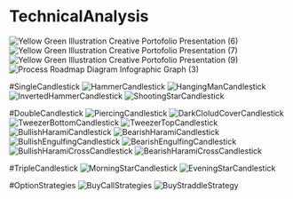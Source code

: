 # TechnicalAnalysis
![Yellow Green Illustration Creative Portofolio Presentation  (6)](https://github.com/ritesh143kr/TechnicalAnalysis/assets/127919799/4da38ca6-cfc4-4ba2-a7ff-ec6461be0f01)
![Yellow Green Illustration Creative Portofolio Presentation  (7)](https://github.com/ritesh143kr/TechnicalAnalysis/assets/127919799/83d306b0-05dc-48f7-84c5-dda25c4d5a0e)
![Yellow Green Illustration Creative Portofolio Presentation  (9)](https://github.com/ritesh143kr/TechnicalAnalysis/assets/127919799/7b3ca019-f2d1-4993-b962-a6b158e737ec)
![Process Roadmap Diagram Infographic Graph (3)](https://github.com/ritesh143kr/TechnicalAnalysis/assets/127919799/6b399834-ca35-4b95-b218-15fd1d6e1669)

#SingleCandlestick
![HammerCandlestick](https://github.com/ritesh143kr/TechnicalAnalysis/assets/127919799/8b1e16e8-b3e5-4fc1-b565-d50c214ca3ac)
![HangingManCandlestick](https://github.com/ritesh143kr/TechnicalAnalysis/assets/127919799/5b8af707-b168-4c44-989e-b4e7e8734ef3)
![InvertedHammerCandlestick](https://github.com/ritesh143kr/TechnicalAnalysis/assets/127919799/b8086343-4ff9-4e93-b967-8fcb0c9c401f)
![ShootingStarCandlestick](https://github.com/ritesh143kr/TechnicalAnalysis/assets/127919799/db44824f-6977-4efb-95a8-f5158f848b40)

#DoubleCandlestick
![PiercingCandlestick](https://github.com/ritesh143kr/TechnicalAnalysis/assets/127919799/4a15955c-b1d6-40e4-9658-26355a5d99e9)
![DarkCloludCoverCandlestick](https://github.com/ritesh143kr/TechnicalAnalysis/assets/127919799/65e7ae83-7592-4544-959e-2c2e2f66e389)
![TweezerBottomCandlestick](https://github.com/ritesh143kr/TechnicalAnalysis/assets/127919799/0ace9c37-c617-4221-ae19-91d74ee5adb2)
![TweezerTopCandlestick](https://github.com/ritesh143kr/TechnicalAnalysis/assets/127919799/298321a4-4093-4651-9ed6-7fbe7f0def5d)
![BullishHaramiCandlestick](https://github.com/ritesh143kr/TechnicalAnalysis/assets/127919799/92344616-9555-4cc5-b845-a2b5c29439ef)
![BearishHaramiCandlestick](https://github.com/ritesh143kr/TechnicalAnalysis/assets/127919799/0f664a5b-fb23-480c-bc8b-afb8e430ed86)
![BullishEngulfingCandlestick](https://github.com/ritesh143kr/TechnicalAnalysis/assets/127919799/b1facaa9-e255-47b2-a421-e5fa84afcfc6)
![BearishEngulfingCandlestick](https://github.com/ritesh143kr/TechnicalAnalysis/assets/127919799/7e8069a4-895c-4771-a012-b2d018bbe636)
![BullishHaramiCrossCandlestick](https://github.com/ritesh143kr/TechnicalAnalysis/assets/127919799/72a6608b-0292-4298-8fd6-71660e9723fe)
![BearishHaramiCrossCandlestick](https://github.com/ritesh143kr/TechnicalAnalysis/assets/127919799/7d397834-5aed-4b6a-808e-2038b769f3b0)

#TripleCandlestick
![MorningStarCandlestick](https://github.com/ritesh143kr/TechnicalAnalysis/assets/127919799/56f08156-dbf1-4f3b-bfac-53475aa641e5)
![EveningStarCandlestick](https://github.com/ritesh143kr/TechnicalAnalysis/assets/127919799/61ba53c9-e0fe-41b0-a756-bd85ddb7dc42)

#OptionStrategies
![BuyCallStrategies](https://github.com/ritesh143kr/TechnicalAnalysis/assets/127919799/21d40c94-397f-4622-8ced-9f589084ee28)
![BuyStraddleStrategy](https://github.com/ritesh143kr/TechnicalAnalysis/assets/127919799/1aacc0a8-728b-4834-9938-e582f0161f47)














